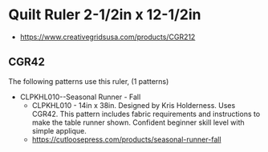 # Quilt Ruler 2-1/2in x 12-1/2in
* https://www.creativegridsusa.com/products/CGR212

## CGR42

The following patterns use this ruler, (1 patterns)

* CLPKHL010--Seasonal Runner - Fall
	* CLPKHL010 - 14in x 38in. Designed by Kris Holderness. Uses CGR42. This pattern includes fabric requirements and instructions to make the table runner shown. Confident beginner skill level with simple applique.
	* https://cutloosepress.com/products/seasonal-runner-fall


